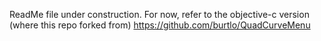 ReadMe file under construction. For now, refer to the objective-c version (where this repo forked from) https://github.com/burtlo/QuadCurveMenu
